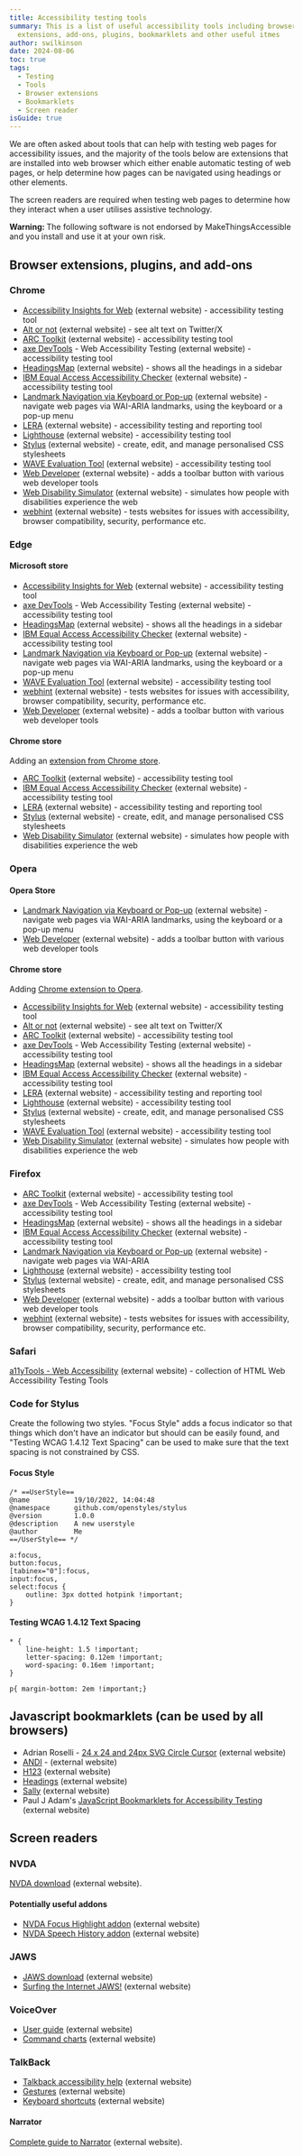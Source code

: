 ```yaml
---
title: Accessibility testing tools
summary: This is a list of useful accessibility tools including browser
  extensions, add-ons, plugins, bookmarklets and other useful itmes
author: swilkinson
date: 2024-08-06
toc: true
tags:
  - Testing
  - Tools
  - Browser extensions
  - Bookmarklets
  - Screen reader
isGuide: true
---
```

We are often asked about tools that can help with testing web pages for accessibility issues, and the majority of the tools below are extensions that are installed into web browser which either enable automatic testing of web pages, or help determine how pages can be navigated using headings or other elements.

The screen readers are required when testing web pages to determine how they interact when a user utilises assistive technology.

<div class="callout__warn"><span class="callout__icon"><strong class="visually-hidden">Warning: </strong></span><span class="callout__text">The following software is not endorsed by MakeThingsAccessible and you install and use it at your own risk.</span></div>

## Browser extensions, plugins, and add-ons

### Chrome

* [Accessibility Insights for Web](https://chromewebstore.google.com/detail/accessibility-insights-fo/pbjjkligggfmakdaogkfomddhfmpjeni) (external website) - accessibility testing tool
* [Alt or not](https://chromewebstore.google.com/detail/alt-or-not/bhbbijphceaijfpppmdjmjalnogkhamc) (external website) - see alt text on Twitter/X
* [ARC Toolkit](https://chromewebstore.google.com/detail/arc-toolkit/chdkkkccnlfncngelccgbgfmjebmkmce) (external website) - accessibility testing tool
* [axe DevTools](https://chromewebstore.google.com/detail/axe-devtools-web-accessib/lhdoppojpmngadmnindnejefpokejbdd) - Web Accessibility Testing (external website) - accessibility testing tool
* [HeadingsMap](https://chromewebstore.google.com/detail/headingsmap/flbjommegcjonpdmenkdiocclhjacmbi) (external website) - shows all the headings in a sidebar
* [IBM Equal Access Accessibility Checker](https://chromewebstore.google.com/detail/ibm-equal-access-accessib/lkcagbfjnkomcinoddgooolagloogehp) (external website) - accessibility testing tool
* [Landmark Navigation via Keyboard or Pop-up](https://chromewebstore.google.com/detail/landmark-navigation-via-k/ddpokpbjopmeeiiolheejjpkonlkklgp) (external website) - navigate web pages via WAI-ARIA landmarks, using the keyboard or a pop-up menu
* [LERA](https://chromewebstore.google.com/detail/lera/neninfnjnhknniefcpognoooalfdaofc) (external website) - accessibility testing and reporting tool
* [Lighthouse](https://chromewebstore.google.com/detail/blipmdconlkpinefehnmjammfjpmpbjk) (external website) - accessibility testing tool
* [Stylus](https://chromewebstore.google.com/detail/stylus/clngdbkpkpeebahjckkjfobafhncgmne) (external website) - create, edit, and manage personalised CSS stylesheets
* [WAVE Evaluation Tool](https://chromewebstore.google.com/detail/wave-evaluation-tool/jbbplnpkjmmeebjpijfedlgcdilocofh) (external website) - accessibility testing tool
* [Web Developer](https://chromewebstore.google.com/detail/web-developer/bfbameneiokkgbdmiekhjnmfkcnldhhm) (external website) - adds a toolbar button with various web developer tools
* [Web Disability Simulator](https://chromewebstore.google.com/detail/web-disability-simulator/olioanlbgbpmdlgjnnampnnlohigkjla) (external website) - simulates how people with disabilities experience the web
* [webhint](https://chromewebstore.google.com/detail/webhint/gccemnpihkbgkdmoogenkbkckppadcag) (external website) - tests websites for issues with accessibility, browser compatibility, security, performance etc.

### Edge

#### Microsoft store

* [Accessibility Insights for Web](https://microsoftedge.microsoft.com/addons/detail/accessibility-insights-fo/ghbhpcookfemncgoinjblecnilppimih?hl=en-GB) (external website) - accessibility testing tool
* [axe DevTools](https://microsoftedge.microsoft.com/addons/detail/axe-devtools-web-access/kcenlimkmjjkdfcaleembgmldmnnlfkn?hl=en-GB) - Web Accessibility Testing (external website) - accessibility testing tool
* [HeadingsMap](https://microsoftedge.microsoft.com/addons/detail/headingsmap/bokekiiaddinealohkmhjcgfanndmcgo?hl=en-GB) (external website) - shows all the headings in a sidebar
* [IBM Equal Access Accessibility Checker](https://microsoftedge.microsoft.com/addons/detail/ibm-equal-access-accessib/ompccpejakabkmfepbijnagedbdfldka?hl=en-GB) (external website) - accessibility testing tool
* [Landmark Navigation via Keyboard or Pop-up](https://microsoftedge.microsoft.com/addons/detail/landmark-navigation-via-k/oemdnnhhfhdhilalibobndhoahcaiboe?hl=en-GB) (external website) - navigate web pages via WAI-ARIA landmarks, using the keyboard or a pop-up menu
* [WAVE Evaluation Tool](https://microsoftedge.microsoft.com/addons/detail/wave-evaluation-tool/khapceneeednkiopkkbgkibbdoajpkoj?hl=en-GB) (external website) - accessibility testing tool
* [webhint](https://microsoftedge.microsoft.com/addons/detail/webhint/mlgfbihcfnkaenjpdcngdnhcpkdmcdee?hl=en-GB) (external website) - tests websites for issues with accessibility, browser compatibility, security, performance etc.
* [Web Developer](https://microsoftedge.microsoft.com/addons/detail/web-developer/ilbdhapjffldgngebmnkdodohjapjccm?hl=en-GB) (external website) - adds a toolbar button with various web developer tools

#### Chrome store

Adding an [extension from Chrome store](https://support.microsoft.com/en-gb/microsoft-edge/add-turn-off-or-remove-extensions-in-microsoft-edge-9c0ec68c-2fbc-2f2c-9ff0-bdc76f46b026#:~:text=Add%20an%20extension%20to%20Microsoft%20Edge%20from%20the%20Chrome%20Web%20Store).

* [ARC Toolkit](https://chromewebstore.google.com/detail/arc-toolkit/chdkkkccnlfncngelccgbgfmjebmkmce) (external website) - accessibility testing tool
* [IBM Equal Access Accessibility Checker](https://chromewebstore.google.com/detail/ibm-equal-access-accessib/lkcagbfjnkomcinoddgooolagloogehp) (external website) - accessibility testing tool
* [LERA](https://chromewebstore.google.com/detail/lera/neninfnjnhknniefcpognoooalfdaofc) (external website) - accessibility testing and reporting tool
* [Stylus](https://chromewebstore.google.com/detail/stylus/clngdbkpkpeebahjckkjfobafhncgmne) (external website) - create, edit, and manage personalised CSS stylesheets
* [Web Disability Simulator](https://chromewebstore.google.com/detail/web-disability-simulator/olioanlbgbpmdlgjnnampnnlohigkjla) (external website) - simulates how people with disabilities experience the web

### Opera

#### Opera Store

* [Landmark Navigation via Keyboard or Pop-up](https://addons.opera.com/en/extensions/details/landmarks/) (external website) - navigate web pages via WAI-ARIA landmarks, using the keyboard or a pop-up menu
* [Web Developer](https://addons.opera.com/en/extensions/details/web-developer/) (external website) - adds a toolbar button with various web developer tools

#### Chrome store

Adding [Chrome extension to Opera](https://help.opera.com/en/latest/customization/#:~:text=Add%20Chrome%20extensions%20to%20Opera&text=Click%20the%20Add%20to%20Opera,can%20use%20them%20right%20away.).

* [Accessibility Insights for Web](https://microsoftedge.microsoft.com/addons/detail/accessibility-insights-fo/ghbhpcookfemncgoinjblecnilppimih?hl=en-GB) (external website) - accessibility testing tool
* [Alt or not](https://chromewebstore.google.com/detail/alt-or-not/bhbbijphceaijfpppmdjmjalnogkhamc) (external website) - see alt text on Twitter/X
* [ARC Toolkit](https://chromewebstore.google.com/detail/arc-toolkit/chdkkkccnlfncngelccgbgfmjebmkmce) (external website) - accessibility testing tool
* [axe DevTools](https://chromewebstore.google.com/detail/axe-devtools-web-accessib/lhdoppojpmngadmnindnejefpokejbdd) - Web Accessibility Testing (external website) - accessibility testing tool
* [HeadingsMap](https://chromewebstore.google.com/detail/headingsmap/flbjommegcjonpdmenkdiocclhjacmbi) (external website) - shows all the headings in a sidebar
* [IBM Equal Access Accessibility Checker](https://microsoftedge.microsoft.com/addons/detail/ibm-equal-access-accessib/ompccpejakabkmfepbijnagedbdfldka?hl=en-GB) (external website) - accessibility testing tool
* [LERA](https://chromewebstore.google.com/detail/lera/neninfnjnhknniefcpognoooalfdaofc) (external website) - accessibility testing and reporting tool
* [Lighthouse](https://chromewebstore.google.com/detail/blipmdconlkpinefehnmjammfjpmpbjk) (external website) - accessibility testing tool
* [Stylus](https://chromewebstore.google.com/detail/stylus/clngdbkpkpeebahjckkjfobafhncgmne) (external website) - create, edit, and manage personalised CSS stylesheets
* [WAVE Evaluation Tool](https://chromewebstore.google.com/detail/wave-evaluation-tool/jbbplnpkjmmeebjpijfedlgcdilocofh) (external website) - accessibility testing tool
* [Web Disability Simulator](https://chromewebstore.google.com/detail/web-disability-simulator/olioanlbgbpmdlgjnnampnnlohigkjla) (external website) - simulates how people with disabilities experience the web

### Firefox

* [ARC Toolkit](https://addons.mozilla.org/en-GB/firefox/addon/arc-toolkit/) (external website) - accessibility testing tool
* [axe DevTools](https://addons.mozilla.org/en-GB/firefox/addon/axe-devtools/) - Web Accessibility Testing (external website) - accessibility testing tool
* [HeadingsMap](https://addons.mozilla.org/en-GB/firefox/addon/headingsmap/) (external website) - shows all the headings in a sidebar
* [IBM Equal Access Accessibility Checker](https://addons.mozilla.org/en-GB/firefox/addon/accessibility-checker/) (external website) - accessibility testing tool
* [Landmark Navigation via Keyboard or Pop-up](https://addons.mozilla.org/en-GB/firefox/addon/landmarks/) (external website) - navigate web pages via WAI-ARIA 
* [Lighthouse](https://addons.mozilla.org/en-GB/firefox/addon/google-lighthouse/) (external website) - accessibility testing tool
* [Stylus](https://addons.mozilla.org/en-GB/firefox/addon/styl-us/) (external website) - create, edit, and manage personalised CSS stylesheets
* [Web Developer](https://addons.mozilla.org/en-GB/firefox/addon/web-developer/) (external website) - adds a toolbar button with various web developer tools
* [webhint](https://addons.mozilla.org/en-GB/firefox/addon/webhint/) (external website) - tests websites for issues with accessibility, browser compatibility, security, performance etc.

### Safari

[a11yTools - Web Accessibility](https://apps.apple.com/us/app/a11ytools-web-accessibility/id1364813335?mt=12) (external website) - collection of HTML Web Accessibility Testing Tools

### Code for Stylus

Create the following two styles. "Focus Style" adds a focus indicator so that things which don't have an indicator but should can be easily found, and "Testing WCAG 1.4.12 Text Spacing" can be used to make sure that the text spacing is not constrained by CSS.

#### Focus Style

```
/* ==UserStyle== 
@name           19/10/2022, 14:04:48
@namespace      github.com/openstyles/stylus
@version        1.0.0
@description    A new userstyle
@author         Me
==/UserStyle== */

a:focus, 
button:focus, 
[tabinex="0"]:focus, 
input:focus, 
select:focus { 
    outline: 3px dotted hotpink !important; 
} 
```

#### Testing WCAG 1.4.12 Text Spacing

```
* { 
    line-height: 1.5 !important;
    letter-spacing: 0.12em !important;
    word-spacing: 0.16em !important;
}

p{ margin-bottom: 2em !important;}
```

## Javascript bookmarklets (can be used by all browsers)

* Adrian Roselli - [24 x 24 and 24px SVG Circle Cursor](https://adrianroselli.com/2022/05/24x24-pixel-cursor-bookmarklet.html) (external website) 
* [ANDI](https://www.ssa.gov/accessibility/andi/help/install.html) - (external website)
* [H123](https://hinderlingvolkart.github.io/h123/) (external website) 
* [Headings](https://pauljadam.com/bookmarklets/headings.html) (external website) 
* [Sally](https://sa11y.netlify.app/) (external website) 
* Paul J Adam's [JavaScript Bookmarklets for Accessibility Testing](https://pauljadam.com/bookmarklets/index.html) (external website) 

## Screen readers

### NVDA

[NVDA download](https://www.nvaccess.org/download/) (external website).

#### Potentially useful addons

* [NVDA Focus Highlight addon](https://addons.nvda-project.org/addons/focusHighlight.en.html) (external website) 
* [NVDA Speech History addon](https://addons.nvda-project.org/addons/speech_history.en.html) (external website) 

### JAWS

* [JAWS download](https://support.freedomscientific.com/Downloads/JAWS) (external website) 
* [Surfing the Internet JAWS!](https://support.freedomscientific.com/SurfsUp/1-StartHere.htm) (external website) 

### VoiceOver

* [User guide](https://support.apple.com/en-gb/guide/voiceover/welcome/10) (external website) 
* [Command charts](https://help.apple.com/voiceover/command-charts/#1st-level-commands) (external website) 

### TalkBack

* [Talkback accessibility help](https://support.google.com/accessibility/android/topic/3529932) (external website) 
* [Gestures](https://support.google.com/accessibility/android/answer/6151827) (external website) 
* [Keyboard shortcuts](https://support.google.com/accessibility/android/answer/6110948) (external website) 

#### Narrator

[Complete guide to Narrator](https://support.microsoft.com/en-us/windows/complete-guide-to-narrator-e4397a0d-ef4f-b386-d8ae-c172f109bdb1) (external website).
